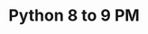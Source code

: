 # Python 8 to 9 PM

<!-- - ## Week 1

   1. [Day 1](https://www.facebook.com/iCodeguru/videos/1129325528259780)
   2. [Day 2]()
   3. [Day 3]()
   4. [Day 4]()
   5. [Day 5]() -->

<!-- - ## Week 

   1. [Day 1]()
   2. [Day 2]()
   3. [Day 3]()
   4. [Day 4]()
   5. [Day 5]() -->